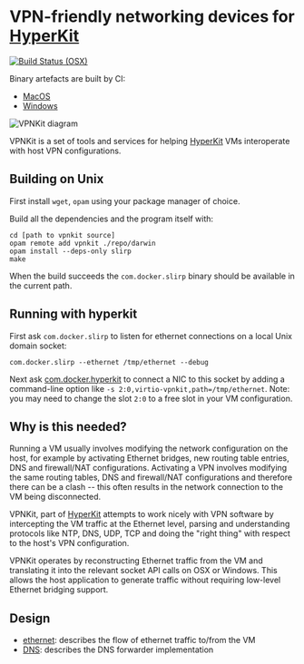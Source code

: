VPN-friendly networking devices for [HyperKit](https://github.com/docker/hyperkit)
===============================

[![Build Status (OSX)](https://circleci.com/gh/docker/vpnkit.png)](https://circleci.com/gh/docker/vpnkit)

Binary artefacts are built by CI:

- [MacOS](https://circleci.com/gh/docker/vpnkit)
- [Windows](https://ci.appveyor.com/project/docker/vpnkit/history)

![VPNKit diagram](http://docker.github.io/vpnkit/vpnkit.png)

VPNKit is a set of tools and services for helping [HyperKit](https://github.com/docker/hyperkit)
VMs interoperate with host VPN configurations.

Building on Unix
----------------

First install `wget`, `opam` using your package manager of choice.

Build all the dependencies and the program itself with:

```
cd [path to vpnkit source]
opam remote add vpnkit ./repo/darwin
opam install --deps-only slirp
make
```

When the build succeeds the `com.docker.slirp` binary should be available in the current path.

Running with hyperkit
---------------------

First ask `com.docker.slirp` to listen for ethernet connections on a local Unix domain socket:
```
com.docker.slirp --ethernet /tmp/ethernet --debug
```
Next ask [com.docker.hyperkit](https://github.com/docker/hyperkit) to connect a NIC to this
socket by adding a command-line option like `-s 2:0,virtio-vpnkit,path=/tmp/ethernet`. Note:
you may need to change the slot `2:0` to a free slot in your VM configuration.

Why is this needed?
-------------------

Running a VM usually involves modifying the network configuration on the host, for example
by activating Ethernet bridges, new routing table entries, DNS and firewall/NAT configurations.
Activating a VPN involves modifying the same routing tables, DNS and firewall/NAT configurations
and therefore there can be a clash -- this often results in the network connection to the VM
being disconnected.

VPNKit, part of [HyperKit](https://github.com/docker/hyperkit)
attempts to work nicely with VPN software by intercepting the VM traffic at the Ethernet level,
parsing and understanding protocols like NTP, DNS, UDP, TCP and doing the "right thing" with
respect to the host's VPN configuration.

VPNKit operates by reconstructing Ethernet traffic from the VM and translating it into the
relevant socket API calls on OSX or Windows. This allows the host application to generate
traffic without requiring low-level Ethernet bridging support.

Design
------

- [ethernet](docs/ethernet.md): describes the flow of ethernet traffic to/from the VM
- [DNS](docs/DNS.md): describes the DNS forwarder implementation
